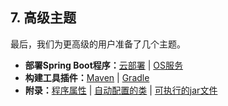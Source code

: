 ## 7. 高级主题

最后，我们为更高级的用户准备了几个主题。

- **部署Spring Boot程序：**[云部署](../VI.Deploying_Spring_Boot_applications/58.Deploying_to_the_cloud.md) | [OS服务](../VI.Deploying_Spring_Boot_applications/)
- **构建工具插件：**[Maven](../VIII.Build_tool_plugins/66.Spring_Boot_Maven_plugin.md) | [Gradle](../VIII.Build_tool_plugins/67.Spring_Boot_Gradle_plugin.md)
- **附录：**[程序属性](../X.Appendices/A.Common_application_properties.md) | [自动配置的类](../X.Appendices/C.Auto_configuration_classes.md) | [可执行的jar文件](../X.Appendices/E.The_executable_jar_format.md)
